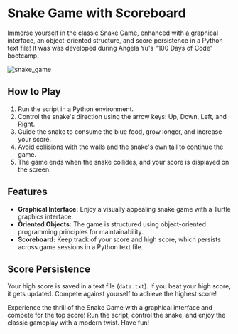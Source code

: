 # Snake Game with Scoreboard

Immerse yourself in the classic Snake Game, enhanced with a graphical interface, an object-oriented structure, and score persistence in a Python text file! It was was developed during Angela Yu's "100 Days of Code" bootcamp.

![snake_game](https://github.com/fernandodestefani/DevJourneyPortfolio/assets/155449551/ca5a5177-310a-4b1b-8d96-c0feec815450)

## How to Play

1. Run the script in a Python environment.
2. Control the snake's direction using the arrow keys: Up, Down, Left, and Right.
3. Guide the snake to consume the blue food, grow longer, and increase your score.
4. Avoid collisions with the walls and the snake's own tail to continue the game.
5. The game ends when the snake collides, and your score is displayed on the screen.

## Features

- **Graphical Interface:** Enjoy a visually appealing snake game with a Turtle graphics interface.
- **Oriented Objects:** The game is structured using object-oriented programming principles for maintainability.
- **Scoreboard:** Keep track of your score and high score, which persists across game sessions in a Python text file.

## Score Persistence

Your high score is saved in a text file (`data.txt`). If you beat your high score, it gets updated. Compete against yourself to achieve the highest score!

Experience the thrill of the Snake Game with a graphical interface and compete for the top score! Run the script, control the snake, and enjoy the classic gameplay with a modern twist. Have fun!
